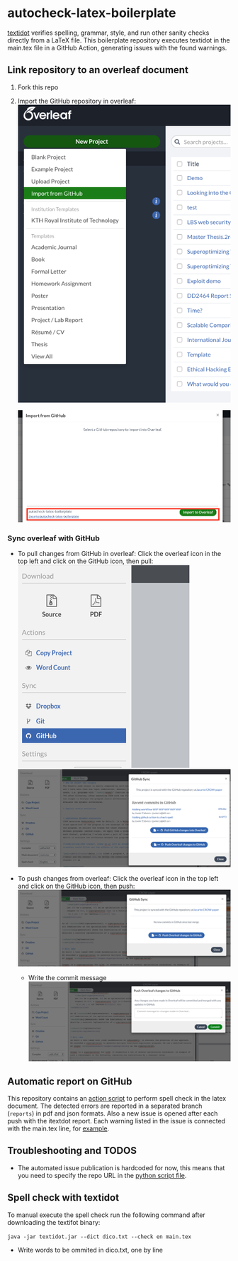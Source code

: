 # autocheck-latex-boilerplate

[textidot](https://github.com/sylvainhalle/textidote) verifies spelling, grammar, style, and run other sanity checks directly from a LaTeX file. This boilerplate repository executes textidot in the main.tex file in a GitHub Action, generating issues with the found warnings.



## Link repository to an overleaf document

1. Fork this repo
2. Import the GitHub repository in overleaf: 
    ![link](.github/link.png)

    ![link](.github/select.png)

### Sync overleaf with GitHub

- To pull changes from GitHub in overleaf: Click the overleaf icon in the top left and click on the GitHub icon, then pull:
![git](.github/git.png)
![pull](.github/git_pull.png)

- To push changes from overleaf: Click the overleaf icon in the top left and click on the GitHub icon, then push:
![pull](.github/git_push.png)
  - Write the commit message
  ![commit](.github/git_commit.png)

## Automatic report on GitHub


This repository contains an [action script](.github/workflows/spell_checking.yml) to perform spell check in the latex document. The detected errors are reported in a separated branch (`reports`) in pdf and json formats. Also a new issue is opened after each push with the itextdot report. Each warning listed in the issue is connected with the main.tex line, for [example](https://github.com/Jacarte/autocheck-latex-boilerplate/issues/2).

## Troubleshooting and TODOS
- The automated issue publication is hardcoded for now, this means that you need to specify the repo URL in the [python script file](https://github.com/Jacarte/autocheck-latex-boilerplate/blob/f952b4061c21d20b24ae62da93c9e86bf7dc3e8a/.github/parse_json2md.py#L26).


## Spell check with textidot

To manual execute the spell check run the following command after downloading the textifot binary:

```java -jar textidot.jar --dict dico.txt --check en main.tex```


- Write words to be ommited in dico.txt, one by line